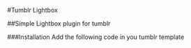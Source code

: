 #Tumblr Lightbox

##Simple Lightbox plugin for tumblr

###Installation
Add the following code in you tumblr template

  <script type="text/javascript" src="//raw.github.com/naughtydavid/tumblr-lightbox/master/js/tumblr.lightbox.js"></script>


